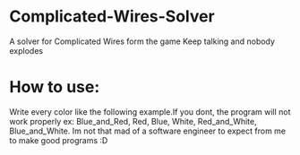 # Complicated-Wires-Solver
A solver for Complicated Wires form the game Keep talking and nobody explodes
# How to use:
Write every color like the following example.If you dont, the program will not work properly
ex: Blue_and_Red,
    Red,
    Blue,
    White,
    Red_and_White,
    Blue_and_White.
Im not that mad of a software engineer to expect from me to make good programs :D
